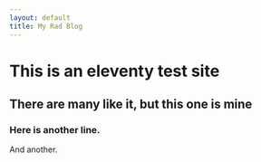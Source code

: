 ```yaml
---
layout: default
title: My Rad Blog
---
```


# This is an eleventy test site

## There are many like it, but this one is mine

### Here is another line.

And another.
